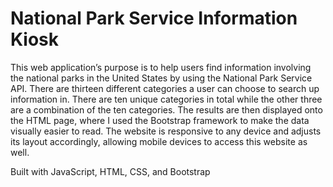 # National Park Service Information Kiosk
This web application’s purpose is to help users find information involving the national parks in the United States by using the National Park Service API. There are thirteen different categories a user can choose to search up information in. There are ten unique categories in total while the other three are a combination of the ten categories. The results are then displayed onto the HTML page, where I used the Bootstrap framework to make the data visually easier to read. The website is responsive to any device and adjusts its layout accordingly, allowing mobile devices to access this website as well. 

Built with JavaScript, HTML, CSS, and Bootstrap
